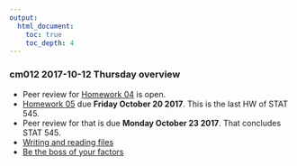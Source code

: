 ```yaml
---
output:
  html_document:
    toc: true
    toc_depth: 4
---
```


### cm012 2017-10-12 Thursday overview

  * Peer review for [Homework 04](hw04_tidy-data-joins.html) is open.
  * [Homework 05](hw05_factor-figure-boss-repo-hygiene.html) due **Friday October 20 2017**. This is the last HW of STAT 545.
  * Peer review for that is due **Monday October 23 2017**. That concludes STAT 545.
  * [Writing and reading files](block026_file-out-in.html)
  * [Be the boss of your factors](block029_factors.html)
